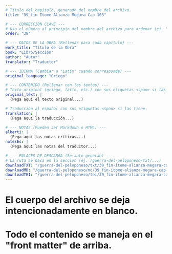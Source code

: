 ```yaml
---
# Título del capítulo, generado del nombre del archivo.
title: "39_fin Itome Alianza Megara Cap 103"

# --- CORRECCIÓN CLAVE ---
# Usa el número al principio del nombre del archivo para ordenar (ej. "05" de "05_conflicto...")
order: "39"

# --- DATOS DE LA OBRA (Rellenar para cada capítulo) ---
work_title: "Título de la Obra"
book: "Libro/Sección"
author: "Autor"
translator: "Traductor"

# --- IDIOMA (Cambiar a "Latín" cuando corresponda) ---
original_language: "Griego"

# --- CONTENIDO (Rellenar con los textos) ---
# Texto original (griego, latín, etc.) con sus etiquetas <span> si las tiene.
original_text: |
  (Pega aquí el texto original...)

# Traducción al español con sus etiquetas <span> si las tiene.
translation: |
  (Pega aquí la traducción...)

# --- NOTAS (Pueden ser Markdown o HTML) ---
alberti: |
  (Pega aquí las notas críticas...)
notesEs: |
  (Pega aquí las notas del traductor...)

# --- ENLACES DE DESCARGA (Se auto-generan) ---
# La ruta se basa en la sección (ej. /guerra-del-peloponeso/txt/...)
downloadTXT: "/guerra-del-peloponeso/txt/39_fin-itome-alianza-megara-cap-103.txt"
downloadMD: "/guerra-del-peloponeso/md/39_fin-itome-alianza-megara-cap-103.md"
downloadTEI: "/guerra-del-peloponeso/tei/39_fin-itome-alianza-megara-cap-103.xml"
---
```

# El cuerpo del archivo se deja intencionadamente en blanco.
# Todo el contenido se maneja en el "front matter" de arriba.